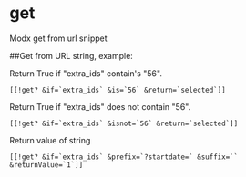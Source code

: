# get
Modx get from url snippet

##Get from URL string, example:

Return True if "extra_ids" contain's "56". 
```
[[!get? &if=`extra_ids` &is=`56` &return=`selected`]]
```

Return True if "extra_ids" does not contain "56". 
```
[[!get? &if=`extra_ids` &isnot=`56` &return=`selected`]]
```

Return value of string
```
[[!get? &if=`extra_ids` &prefix=`?startdate=` &suffix=`` &returnValue=`1`]]
```
